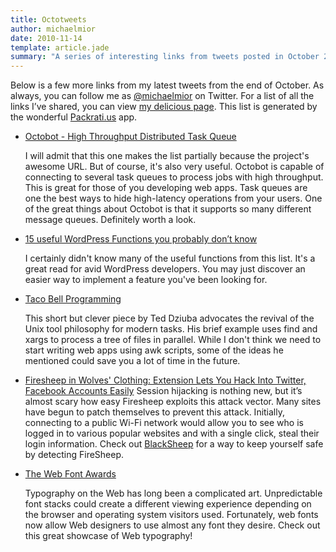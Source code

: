 ```yaml
---
title: Octotweets
author: michaelmior
date: 2010-11-14
template: article.jade
summary: "A series of interesting links from tweets posted in October 2010."
---
```


Below is a few more links from my latest tweets from the end of October.
As always, you can follow me as [@michaelmior](http://www.twitter.com/michaelmior) on Twitter.
For a list of all the links I’ve shared, you can view [my delicious page](http://www.delicious.com/michaelmior).
This list is generated by the wonderful [Packrati.us](https://twitter.com/packratius) app.

* [Octobot - High Throughput Distributed Task Queue](http://octobot.taco.cat/)

  I will admit that this one makes the list partially because the project's awesome URL.
  But of course, it's also very useful.
  Octobot is capable of connecting to several task queues to process jobs with high throughput.
  This is great for those of you developing web apps.
  Task queues are one the best ways to hide high-latency operations from your users.
  One of the great things about Octobot is that it supports so many different message queues.
  Definitely worth a look.

* [15 useful WordPress Functions you probably don’t know](http://www.kriesi.at/archives/15-useful-wordpress-functions-you-probably-dont-know)

  I certainly didn't know many of the useful functions from this list.
  It's a great read for avid WordPress developers.
  You may just discover an easier way to implement a feature you've been looking for.

* [Taco Bell Programming](http://web.archive.org/web/20101025124303/http://teddziuba.com/2010/10/taco-bell-programming.html)

  This short but clever piece by Ted Dziuba advocates the revival of the Unix tool philosophy for modern tasks.
  His brief example uses find and xargs to process a tree of files in parallel.
  While I don't think we need to start writing web apps using awk scripts, some of the ideas he mentioned could save you a lot of time in the future.

* [Firesheep in Wolves' Clothing: Extension Lets You Hack Into Twitter, Facebook Accounts Easily](http://techcrunch.com/2010/10/24/firesheep-in-wolves-clothing-app-lets-you-hack-into-twitter-facebook-accounts-easily/)
  Session hijacking is nothing new, but it’s almost scary how easy Firesheep exploits this attack vector.
  Many sites have begun to patch themselves to prevent this attack.
  Initially, connecting to a public Wi-Fi network would allow you to see who is logged in to various popular websites and with a single click, steal their login information.
  Check out [BlackSheep](http://research.zscaler.com/2010/11/blacksheep-tool-to-detect-firesheep.html) for a way to keep yourself safe by detecting FireSheep.

* [The Web Font Awards](http://www.webfontawards.com/)

  Typography on the Web has long been a complicated art.
  Unpredictable font stacks could create a different viewing experience depending on the browser and operating system visitors used.
  Fortunately, web fonts now allow Web designers to use almost any font they desire.
  Check out this great showcase of Web typography!
